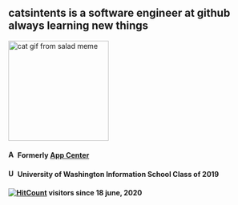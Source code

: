## catsintents is a software engineer at github always learning new things

<img src="https://user-images.githubusercontent.com/50207707/85071847-fe583780-b16c-11ea-997b-24419768461e.gif" alt="cat gif from salad meme" width="200"/>



#### <img src="https://user-images.githubusercontent.com/50207707/85072150-74f53500-b16d-11ea-99e5-dc3294be94b0.png" alt="App Center logo" width="15"/>  Formerly <a href="https://www.appcenter.ms">App Center</a>

#### <img src="https://user-images.githubusercontent.com/50207707/85058754-656af180-b157-11ea-8d78-bd3bd93dea65.png" alt="University of Washington W logo" width="15"/>  University of Washington Information School Class of 2019

#### [![HitCount](http://hits.dwyl.com/catsintents/catsintents.svg)](http://hits.dwyl.com/catsintents/catsintents) visitors since 18 june, 2020
